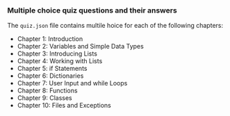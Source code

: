 ### Multiple choice quiz questions and their answers
The `quiz.json` file contains multile hoice for each of the following chapters:
- Chapter 1: Introduction
- Chapter 2: Variables and Simple Data Types
- Chapter 3: Introducing Lists
- Chapter 4: Working with Lists
- Chapter 5: if Statements
- Chapter 6: Dictionaries
- Chapter 7: User Input and while Loops
- Chapter 8: Functions
- Chapter 9: Classes
- Chapter 10: Files and Exceptions